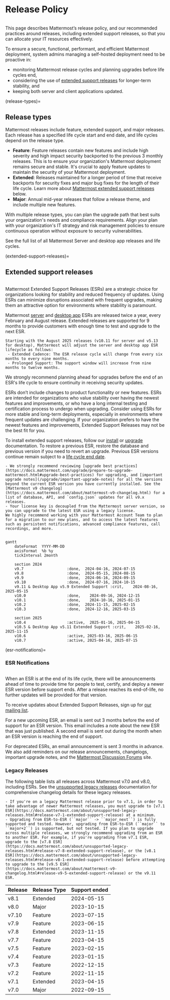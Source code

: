 # Release Policy

```{include} ../_static/badges/allplans-selfhosted.md
```

This page describes Mattermost’s release policy, and our recommended practices around releases, including extended support releases, so that you can allocate your IT resources effectively.

To ensure a secure, functional, performant, and efficient Mattermost deployment, system admins managing a self-hosted deployment need to be proactive in:
- monitoring Mattermost release cycles and planning upgrades before life cycles end,
- considering the use of [extended support releases](#extended-support-releases) for longer-term stability, and
- keeping both server and client applications updated.

(release-types)=
## Release types

Mattermost releases include feature, extended support, and major releases. Each release has a specified life cycle start and end date, and life cycles depend on the release type. 

- **Feature**: Feature releases contain new features and include high severity and high impact security backported to the previous 3 monthly releases. This is to ensure your organization's Mattermost deployment remains secure and stable. It's crucial to apply feature updates to maintain the security of your Mattermost deployment.
- **Extended**: Releases maintained for a longer period of time that receive backports for security fixes and major bug fixes for the length of their life cycle. Learn more about [Mattermost extended support releases](#extended-support-releases) below.
- **Major**: Annual mid-year releases that follow a release theme, and include multiple new features.

With multiple release types, you can plan the upgrade path that best suits your organization's needs and compliance requirements. Align your plan with your organization's IT strategy and risk management policies to ensure continuous operation without exposure to security vulnerabilities.

See the full list of all Mattermost Server and desktop app releases and life cycles.

(extended-support-releases)=
## Extended support releases

```{include} ../_static/badges/ent-only.md
```

Mattermost Extended Support Releases (ESRs) are a strategic choice for organizations looking for stability and reduced frequency of updates. Using ESRs can minimize disruptions associated with frequent upgrades, making them an attractive option for environments where stability is paramount. 

Mattermost [server](/about/mattermost-server-releases) and [desktop app](/about/mattermost-desktop-releases) ESRs are released twice a year, every February and August release. Extended releases are supported for 9 months to provide customers with enough time to test and upgrade to the next ESR.

```{Important}
Starting with the August 2025 releases (v10.11 for server and v5.13 for desktop), Mattermost will adjust the server and desktop app ESR lifecycle as follows: 
 - Extended Cadence: The ESR release cycle will change from every six months to every nine months. 
 - Prolonged Support: The support window will increase from nine months to twelve months. 
```

We strongly recommend planning ahead for upgrades before the end of an ESR's life cycle to ensure continuity in receiving security updates.

ESRs don’t include changes to product functionality or new features. ESRs are intended for organizations who value stability over having the newest features and improvements, or who have a long internal testing and certification process to undergo when upgrading. Consider using ESRs for more stable and long-term deployments, especially in environments where frequent updates are challenging. If your organization prefers to have the newest features and improvements, Extended Support Releases may not be the best fit for you.

To install extended support releases, follow our [install](/guides/deployment-guide) or [upgrade](/upgrade/upgrading-mattermost-server) documentation. To restore a previous ESR, restore the database and previous version if you need to revert an upgrade. Previous ESR versions continue remain subject to a [life cycle end date](/about/mattermost-server-releases).

```{Important}
- We strongly recommend reviewing [upgrade best practices](https://docs.mattermost.com/upgrade/prepare-to-upgrade-mattermost.html#upgrade-best-practices) for upgrading, and [important upgrade notes](/upgrade/important-upgrade-notes) for all the versions beyond the current ESR version you have currently installed. See the [Mattermost v9 changelog](https://docs.mattermost.com/about/mattermost-v9-changelog.html) for a list of database, API, and `config.json` updates for all v9.x releases.
- Your license key is decoupled from the Mattermost server version, so you can upgrade to the latest ESR using a legacy license.
We highly recommend working with your Mattermost Account Team to plan for a migration to our new plans, and to access the latest features such as persistent notifications, advanced compliance features, call recordings, and more.
```

```{mermaid}

gantt
    dateFormat  YYYY-MM-DD
    axisFormat  %b %y
    tickInterval 2month
    
    section 2024
    v9.7                   :done,  2024-04-16, 2024-07-15
    v9.8                   :done,  2024-05-15, 2024-08-15
    v9.9                   :done,  2024-06-16, 2024-09-15
    v9.10                  :done,  2024-07-16, 2024-10-15
    v9.11 & Desktop App v5.9 Extended Support :crit,    2024-08-16, 2025-05-15
    v10.0                  :done,    2024-09-16, 2024-12-15
    v10.1                  :done,    2024-10-16, 2025-01-15
    v10.2                  :done,  2024-11-15, 2025-02-15
    v10.3                  :done,  2024-12-16, 2025-03-15

    section 2025
    v10.4                  :active,  2025-01-16, 2025-04-15
    v10.5 & Desktop App v5.11 Extended Support :crit,    2025-02-16, 2025-11-15
    v10.6                  :active, 2025-03-16, 2025-06-15
    v10.7                  :active, 2025-04-16, 2025-07-15
```

(esr-notifications)=
### ESR Notifications

```{include} ../_static/badges/ent-only.md
```

When an ESR is at the end of its life cycle, there will be announcements ahead of time to provide time for people to test, certify, and deploy a newer ESR version before support ends. After a release reaches its end-of-life, no further updates will be provided for that version. 

To receive updates about Extended Support Releases, sign up for [our mailing list](https://eepurl.com/dCKn2P).

For a new upcoming ESR, an email is sent out 3 months before the end of support for an ESR version. This email includes a note about the new ESR that was just published. A second email is sent out during the month when an ESR version is reaching the end of support.

For deprecated ESRs, an email announcement is sent 3 months in advance. We also add reminders on our release announcements, changelogs, important upgrade notes, and the [Mattermost Discussion Forums](https://forum.mattermost.com/) site.

### Legacy Releases

The following table lists all releases across Mattermost v7.0 and v8.0, including ESRs. See the [unsupported legacy releases](https://docs.mattermost.com/about/unsupported-legacy-releases.html) documentation for comprehensive changelog details for these legacy releases.

```{Important}
- If you're on a legacy Mattermost release prior to v7.1, in order to take advantage of newer Mattermost releases, you must upgrade to [v7.1 ESR](https://docs.mattermost.com/about/unsupported-legacy-releases.html#release-v7-1-extended-support-release) at a minimum.
- Upgrading from ESR-to-ESR (``major`` -> ``major_next``) is fully supported and tested. However, upgrading from ESR-to-ESR (``major`` to ``major+2``) is supported, but not tested. If you plan to upgrade across multiple releases, we strongly recommend upgrading from an ESR to another ESR. For example, if you're upgrading from v7.1 ESR, upgrade to the [v7.8 ESR](https://docs.mattermost.com/about/unsupported-legacy-releases.html#release-v7-8-extended-support-release), or the [v8.1 ESR](https://docs.mattermost.com/about/unsupported-legacy-releases.html#release-v8-1-extended-support-release) before attempting to upgrade to the [v9.5 ESR](https://docs.mattermost.com/about/mattermost-v9-changelog.html#release-v9-5-extended-support-release) or the v9.11 ESR.
```

| **Release** | **Release Type** | **Support ended** | 
|:---|:---|:---|
| v8.1 | Extended | 2024-05-15 |
| v8.0 | Major | 2023-10-15 |
| v7.10 | Feature | 2023-07-15 |
| v7.9 | Feature | 2023-06-15 |
| v7.8 | Extended | 2023-11-15 |
| v7.7 | Feature | 2023-04-15 |
| v7.5 | Feature | 2023-02-15 |
| v7.4 | Feature | 2023-01-15 |
| v7.3 | Feature | 2022-12-15 |
| v7.2 | Feature | 2022-11-15 |
| v7.1 | Extended | 2023-04-15 |
| v7.0 | Major | 2022-09-15 |
